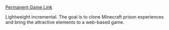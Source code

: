 [Permanent Game Link](https://madcuzdev.github.io/Incredimental)

Lightweight incremental. The goal is to clone Minecraft prison experiences and bring the attractive elements to a web-based game.

